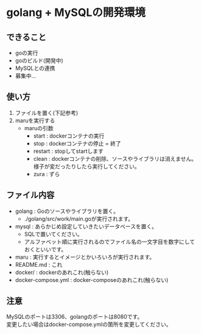 # golang + MySQLの開発環境
## できること
- goの実行
- goのビルド(開発中)
- MySQLとの連携
- 募集中...

## 使い方
1. ファイルを置く(下記参考)
1. maruを実行する
    - maruの引数
        - start : dockerコンテナの実行
        - stop : dockerコンテナの停止 = 終了
        - restart : stopしてstartします
        - clean : dockerコンテナの削除、ソースやライブラリは消えません。様子が変だったりしたら実行してください。
        - zura : ずら

## ファイル内容
- golang : Goのソースやライブラリを置く。
    - ./golang/src/work/main.goが実行されます。
- mysql : あらかじめ設定していきたいデータベースを置く。
    - SQLで置いてください。
    - アルファベット順に実行されるのでファイル名の一文字目を数字にしておくといいです。
- maru : 実行するとイメージとかいろいろが実行されます。
- README.md : これ
- docker/ : dockerのあれこれ(触らない)
- docker-compose.yml : docker-composeのあれこれ(触らない)

## 注意
MySQLのポートは3306、golangのポートは8080です。  
変更したい場合はdocker-compose.ymlの箇所を変更してください。  
